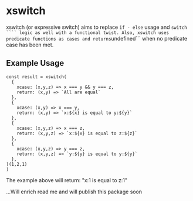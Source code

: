 # xswitch

xswitch (or expressive switch) aims to replace ```if - else``` usage and ``` switch ```` logic as well with a functional twist. Also, xswitch uses predicate functions as cases and returns ```undefined``` when no predicate case has been met.

## Example Usage
```
const result = xswitch(
  {
    xcase: (x,y,z) => x === y && y === z, 
    return: (x,y) => `All are equal`
  },
  {
    xcase: (x,y) => x === y, 
    return: (x,y) => `x:${x} is equal to y:${y}`
  },
  {
    xcase: (x,y,z) => x === z, 
    return: (x,y,z) => `x:${x} is equal to z:${z}`
  },
  {
    xcase: (x,y,z) => y === z, 
    return: (x,y,z) => `y:${y} is equal to y:${y}`
  },
)(1,2,1)
)
```

The example above will return: "x:1 is equal to z:1"

...Will enrich read me and will publish this package soon

